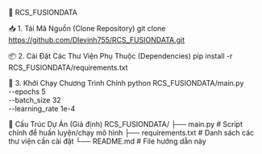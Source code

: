 🧠 RCS_FUSIONDATA

📥 1. Tải Mã Nguồn (Clone Repository)
git clone https://github.com/Dlevinh755/RCS_FUSIONDATA.git

📦 2. Cài Đặt Các Thư Viện Phụ Thuộc (Dependencies)
pip install -r RCS_FUSIONDATA/requirements.txt

🚀 3. Khởi Chạy Chương Trình Chính
python RCS_FUSIONDATA/main.py \
    --epochs 5 \
    --batch_size 32 \
    --learning_rate 1e-4

📁 Cấu Trúc Dự Án (Giả định)
RCS_FUSIONDATA/
├── main.py              # Script chính để huấn luyện/chạy mô hình
├── requirements.txt     # Danh sách các thư viện cần cài đặt
└── README.md            # File hướng dẫn này
